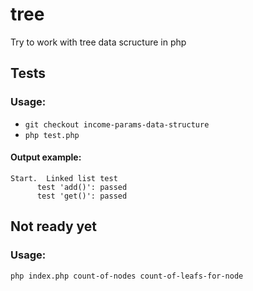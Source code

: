 # tree
Try to work with tree data scructure in php

## Tests
### Usage:
* `git checkout income-params-data-structure`
* `php test.php`

#### Output example:
```
Start.  Linked list test
      test 'add()': passed
      test 'get()': passed
```

## Not ready yet
### Usage:
`php index.php count-of-nodes count-of-leafs-for-node`


